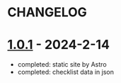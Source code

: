 # CHANGELOG
# [1.0.1](https://github.com/jing-gu/pakupack/releases/tag/v1.0.0) - 2024-2-14
- completed: static site by Astro
- completed: checklist data in json